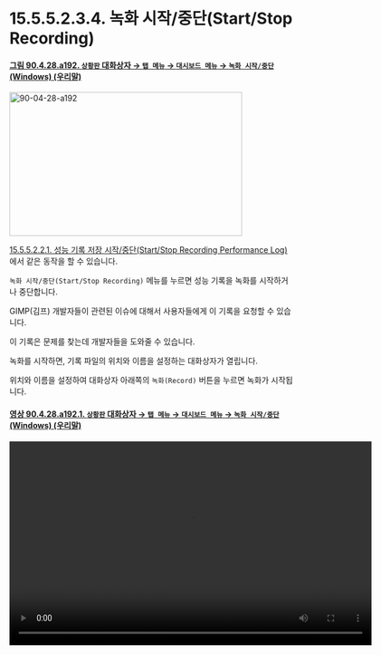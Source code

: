 # 15.5.5.2.3.4. 녹화 시작/중단(Start/Stop Recording)

<a id="90-04-28-a192"></a>

#### [그림 90.4.28.a192. `상황판` 대화상자 → `탭 메뉴` → `대시보드 메뉴` → `녹화 시작/중단` (Windows) (우리말)](./90-04-0028-dashboard.md#90-04-28-a192)
<img width="411" height="254" alt="90-04-28-a192" src="https://github.com/user-attachments/assets/ed8028c0-1eb0-47a8-9a2e-f25461611d17" />

[15.5.5.2.2.1. 성능 기록 저장 시작/중단(Start/Stop Recording Performance Log)](./15-05-05-02-02-01-start_stop_recording_performance_log.md)에서 같은 동작을 할 수 있습니다.

`녹화 시작/중단(Start/Stop Recording)` 메뉴를 누르면 성능 기록을 녹화를 시작하거나 중단합니다.

GIMP(김프) 개발자들이 관련된 이슈에 대해서 사용자들에게 이 기록을 요청할 수 있습니다.

이 기록은 문제를 찾는데 개발자들을 도와줄 수 있습니다.

녹화를 시작하면, 기록 파일의 위치와 이름을 설정하는 대화상자가 열립니다.

위치와 이름을 설정하여 대화상자 아래쪽의 `녹화(Record)` 버튼을 누르면 녹화가 시작됩니다.

<a id="90-04-28-a192-01"></a>

#### [영상 90.4.28.a192.1. `상황판` 대화상자 → `탭 메뉴` → `대시보드 메뉴` → `녹화 시작/중단` (Windows) (우리말)](./90-04-0028-dashboard.md#90-04-28-a192-01)
<video controls="controls" width="640" height="360" src="https://github.com/user-attachments/assets/d24822ca-f607-496f-8dbb-cd3eed9eccfc"></video>